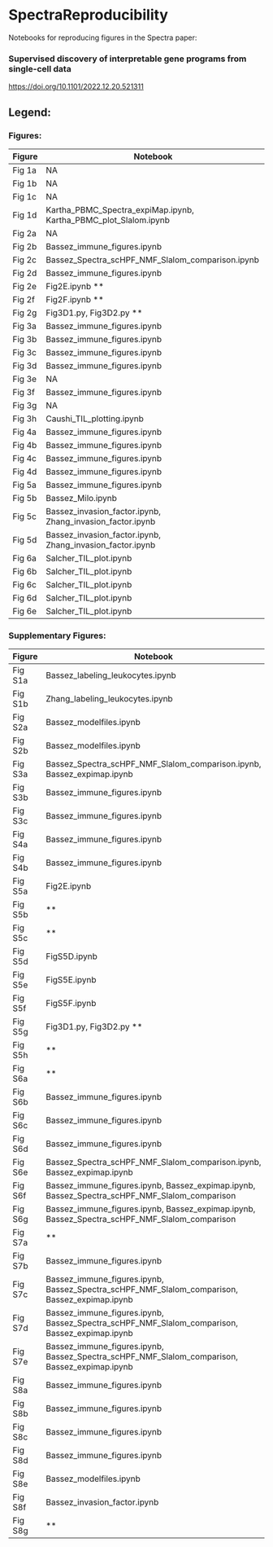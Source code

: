 # SpectraReproducibility

Notebooks for reproducing figures in the Spectra paper:

### Supervised discovery of interpretable gene programs from single-cell data

https://doi.org/10.1101/2022.12.20.521311

## Legend:

### Figures:
| Figure | Notebook |
| ------ | -------- |
| Fig 1a |   NA     |
| Fig 1b |   NA     |
| Fig 1c |   NA     |
| Fig 1d |   Kartha_PBMC_Spectra_expiMap.ipynb, Kartha_PBMC_plot_Slalom.ipynb |
| Fig 2a |   NA     |
| Fig 2b |   Bassez_immune_figures.ipynb     |
| Fig 2c | Bassez_Spectra_scHPF_NMF_Slalom_comparison.ipynb |
| Fig 2d | Bassez_immune_figures.ipynb |
| Fig 2e | Fig2E.ipynb ** |
| Fig 2f | Fig2F.ipynb ** |
| Fig 2g | Fig3D1.py, Fig3D2.py ** |
| Fig 3a | Bassez_immune_figures.ipynb | 
| Fig 3b | Bassez_immune_figures.ipynb |
| Fig 3c | Bassez_immune_figures.ipynb | 
| Fig 3d | Bassez_immune_figures.ipynb |
| Fig 3e | NA |
| Fig 3f | Bassez_immune_figures.ipynb |
| Fig 3g | NA |
| Fig 3h | Caushi_TIL_plotting.ipynb |
| Fig 4a | Bassez_immune_figures.ipynb |
| Fig 4b | Bassez_immune_figures.ipynb |
| Fig 4c | Bassez_immune_figures.ipynb |
| Fig 4d | Bassez_immune_figures.ipynb |
| Fig 5a | Bassez_immune_figures.ipynb |
| Fig 5b | Bassez_Milo.ipynb |
| Fig 5c | Bassez_invasion_factor.ipynb, Zhang_invasion_factor.ipynb |
| Fig 5d | Bassez_invasion_factor.ipynb, Zhang_invasion_factor.ipynb |
| Fig 6a | Salcher_TIL_plot.ipynb |
| Fig 6b | Salcher_TIL_plot.ipynb | 
| Fig 6c | Salcher_TIL_plot.ipynb |
| Fig 6d | Salcher_TIL_plot.ipynb |
| Fig 6e | Salcher_TIL_plot.ipynb |


### Supplementary Figures:
| Figure | Notebook |
| ------ | -------- |
| Fig S1a | Bassez_labeling_leukocytes.ipynb | 
| Fig S1b | Zhang_labeling_leukocytes.ipynb |
| Fig S2a | Bassez_modelfiles.ipynb |
| Fig S2b | Bassez_modelfiles.ipynb |
| Fig S3a | Bassez_Spectra_scHPF_NMF_Slalom_comparison.ipynb, Bassez_expimap.ipynb |
| Fig S3b | Bassez_immune_figures.ipynb |
| Fig S3c | Bassez_immune_figures.ipynb |
| Fig S4a | Bassez_immune_figures.ipynb |
| Fig S4b | Bassez_immune_figures.ipynb |
| Fig S5a | Fig2E.ipynb |
| Fig S5b | ** |
| Fig S5c | ** | 
| Fig S5d | FigS5D.ipynb |
| Fig S5e | FigS5E.ipynb |
| Fig S5f | FigS5F.ipynb |
| Fig S5g | Fig3D1.py, Fig3D2.py ** |
| Fig S5h | ** |
| Fig S6a | ** |
| Fig S6b | Bassez_immune_figures.ipynb |
| Fig S6c | Bassez_immune_figures.ipynb |
| Fig S6d | Bassez_immune_figures.ipynb |
| Fig S6e | Bassez_Spectra_scHPF_NMF_Slalom_comparison.ipynb, Bassez_expimap.ipynb |
| Fig S6f | Bassez_immune_figures.ipynb, Bassez_expimap.ipynb, Bassez_Spectra_scHPF_NMF_Slalom_comparison |
| Fig S6g | Bassez_immune_figures.ipynb, Bassez_expimap.ipynb, Bassez_Spectra_scHPF_NMF_Slalom_comparison |
| Fig S7a | ** |
| Fig S7b | Bassez_immune_figures.ipynb |
| Fig S7c | Bassez_immune_figures.ipynb, Bassez_Spectra_scHPF_NMF_Slalom_comparison, Bassez_expimap.ipynb |
| Fig S7d | Bassez_immune_figures.ipynb, Bassez_Spectra_scHPF_NMF_Slalom_comparison, Bassez_expimap.ipynb |
| Fig S7e | Bassez_immune_figures.ipynb, Bassez_Spectra_scHPF_NMF_Slalom_comparison, Bassez_expimap.ipynb |
| Fig S8a | Bassez_immune_figures.ipynb |
| Fig S8b | Bassez_immune_figures.ipynb |
| Fig S8c | Bassez_immune_figures.ipynb |
| Fig S8d | Bassez_immune_figures.ipynb |
| Fig S8e | Bassez_modelfiles.ipynb |
| Fig S8f | Bassez_invasion_factor.ipynb |
| Fig S8g | ** |
